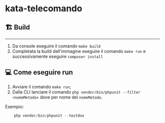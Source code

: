 # kata-telecomando

## 🏗 Build

---

1. Da console eseguire il comando `make build`
2. Completata la build dell'immagine eseguire il comando `make run` e successivamente eseguire `composer install`

## 💻 Come eseguire run

1. Avviare il comando `make run`;
2. Dalla CLI lanciare il comando `php vendor/bin/phpunit --filter <nomeMetodo>` dove per nome del `nomeMetodo`.

Esempio:

```php
    php vendor/bin/phpunit --testdox
```
